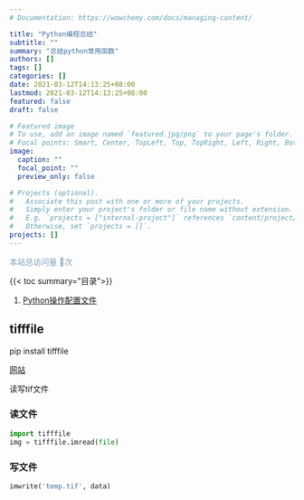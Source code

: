 ```yaml
---
# Documentation: https://wowchemy.com/docs/managing-content/

title: "Python编程总结"
subtitle: ""
summary: "总结python常用函数"
authors: []
tags: []
categories: []
date: 2021-03-12T14:13:25+08:00
lastmod: 2021-03-12T14:13:25+08:00
featured: false
draft: false

# Featured image
# To use, add an image named `featured.jpg/png` to your page's folder.
# Focal points: Smart, Center, TopLeft, Top, TopRight, Left, Right, BottomLeft, Bottom, BottomRight.
image:
  caption: ""
  focal_point: ""
  preview_only: false

# Projects (optional).
#   Associate this post with one or more of your projects.
#   Simply enter your project's folder or file name without extension.
#   E.g. `projects = ["internal-project"]` references `content/project/deep-learning/index.md`.
#   Otherwise, set `projects = []`.
projects: []
---
```


<script async src="//busuanzi.ibruce.info/busuanzi/2.3/busuanzi.pure.mini.js"></script>
<span id="busuanzi_container_site_pv" style="color:#829fbc;font-size:14px">本站总访问量 :eyes:<span id="busuanzi_value_site_pv"></span>次</span>


{{< toc summary="目录">}}



1. [Python操作配置文件](https://blog.csdn.net/Demo_3/article/details/78275389?utm_medium=distribute.pc_relevant.none-task-blog-searchFromBaidu-8.control&dist_request_id=&depth_1-utm_source=distribute.pc_relevant.none-task-blog-searchFromBaidu-8.control)

## tifffile

pip install tifffile

[网站](https://pypi.org/project/tifffile/)

读写tif文件

### 读文件

```python
import tifffile
img = tifffile.imread(file)
```

### 写文件

```python
imwrite('temp.tif', data)
```

